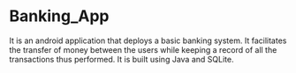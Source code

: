 # Banking_App
It is an android application that deploys a basic banking system. It facilitates the transfer of money between the users while keeping a record of all the transactions thus performed. 
It is built using Java and SQLite.



